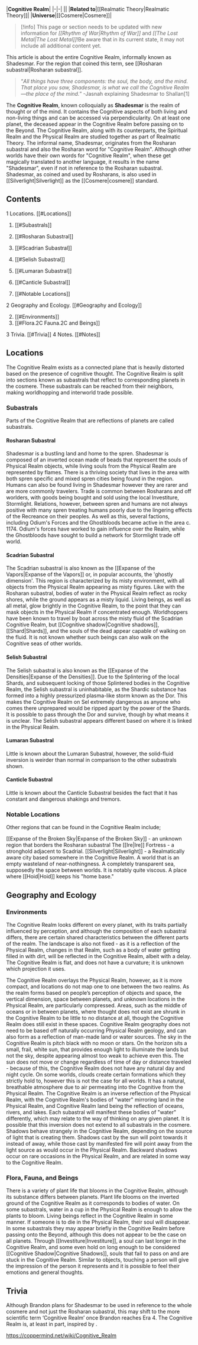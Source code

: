 |**Cognitive Realm**|
|-|-|
||
|**Related to**|[[Realmatic Theory\|Realmatic Theory]]|
|**Universe**|[[Cosmere\|Cosmere]]|

> [!info] This page or section needs to be updated with new information for *[[Rhythm of War\|Rhythm of War]]* and *[[The Lost Metal\|The Lost Metal]]*!Be aware that in its current state, it may not include all additional content yet.

This article is about the entire Cognitive Realm, informally known as Shadesmar. For the region that coined this term, see [[Rosharan subastral\|Rosharan subastral]].
>“*All things have three components: the soul, the body, and the mind. That place you saw, Shadesmar, is what we call the Cognitive Realm—the place of the mind.*”
\-Jasnah explaining Shadesmar to Shallan[1]


The **Cognitive Realm**, known colloquially as **Shadesmar** is the realm of thought or of the mind. It contains the Cognitive aspects of both living and non-living things and can be accessed via perpendicularity. On at least one planet, the deceased appear in the Cognitive Realm before passing on to the Beyond. The Cognitive Realm, along with its counterparts, the Spiritual Realm and the Physical Realm are studied together as part of Realmatic Theory.
The informal name, Shadesmar, originates from the Rosharan subastral and also the Rosharan word for "Cognitive Realm". Although other worlds have their own words for "Cognitive Realm", when these get magically translated to another language, it results in the name "Shadesmar", even if not in reference to the Rosharan subastral. Shadesmar, as coined and used by Rosharans, is also used in [[Silverlight\|Silverlight]] as the [[Cosmere\|cosmere]] standard.

## Contents

1 Locations. [[#Locations]] 

1. [[#Subastrals]] 

1. [[#Rosharan Subastral]] 
1. [[#Scadrian Subastral]] 
1. [[#Selish Subastral]] 
1. [[#Lumaran Subastral]] 
1. [[#Canticle Subastral]] 


1. [[#Notable Locations]] 


2 Geography and Ecology. [[#Geography and Ecology]] 

2. [[#Environments]] 
2. [[#Flora.2C Fauna.2C and Beings]] 


3 Trivia. [[#Trivia]] 
4 Notes. [[#Notes]] 


## Locations
The Cognitive Realm exists as a connected plane that is heavily distorted based on the presence of cognitive thought. The Cognitive Realm is split into sections known as subastrals that reflect to corresponding planets in the cosmere. These subastrals can be reached from their neighbors, making worldhopping and interworld trade possible.

### Subastrals
Parts of the Cognitive Realm that are reflections of planets are called subastrals.

#### Rosharan Subastral

 
Shadesmar is a bustling land and home to the spren. Shadesmar is composed of an inverted ocean made of beads that represent the souls of Physical Realm objects, while living souls from the Physical Realm are represented by flames. There is a thriving society that lives in the area with both spren specific and mixed spren cities being found in the region. Humans can also be found living in Shadesmar however they are rarer and are more commonly travelers. Trade is common between Rosharans and off worlders, with goods being bought and sold using the local Investiture, Stormlight. Relations, however, between spren and humans are not always positive with many spren treating humans poorly due to the lingering effects of the Recreance on their peoples. As well as this, several factions, including Odium's Forces and the Ghostbloods became active in the area c. 1174. Odium's forces have worked to gain influence over the Realm, while the Ghostbloods have sought to build a network for Stormlight trade off world.

#### Scadrian Subastral
The Scadrian subastral is also known as the [[Expanse of the Vapors\|Expanse of the Vapors]] or, in popular accounts, the 'ghostly dimension'. This region is characterized by its misty environment, with all objects from the Physical Realm appearing as misty figures. Like with the Rosharan subastral, bodies of water in the Physical Realm reflect as rocky shores, while the ground appears as a misty liquid. Living beings, as well as all metal, glow brightly in the Cognitive Realm, to the point that they can mask objects in the Physical Realm if concentrated enough.
Worldhoppers have been known to travel by boat across the misty fluid of the Scadrian Cognitive Realm, but [[Cognitive shadow\|Cognitive shadows]], [[Shard\|Shards]], and the souls of the dead appear capable of walking on the fluid. It is not known whether such beings can also walk on the Cognitive seas of other worlds.

#### Selish Subastral
The Selish subastral is also known as the [[Expanse of the Densities\|Expanse of the Densities]]. Due to the Splintering of the local Shards, and subsequent locking of those Splintered bodies in the Cognitive Realm, the Selish subastral is uninhabitable, as the Shardic substance has formed into a highly pressurized plasma-like storm known as the Dor. This makes the Cognitive Realm on Sel extremely dangerous as anyone who comes there unprepared would be ripped apart by the power of the Shards. It is possible to pass through the Dor and survive, though by what means it is unclear.
The Selish subastral appears different based on where it is linked in the Physical Realm.

#### Lumaran Subastral
Little is known about the Lumaran Subastral, however, the solid-fluid inversion is weirder than normal in comparison to the other subastrals shown.

#### Canticle Subastral
Little is known about the Canticle Subastral besides the fact that it has constant and dangerous shakings and tremors.

### Notable Locations
Other regions that can be found in the Cognitive Realm include;

[[Expanse of the Broken Sky\|Expanse of the Broken Sky]] - an unknown region that borders the Rosharan subastral
The [[Ire\|Ire]] Fortress - a stronghold adjacent to Scadrial.
[[Silverlight\|Silverlight]] - a Realmatically aware city based somewhere in the Cognitive Realm.
A world that is an empty wasteland of near-nothingness.
A completely transparent sea, supposedly the space between worlds. It is notably quite viscous.
A place where [[Hoid\|Hoid]] keeps his "home base."
## Geography and Ecology
### Environments
The Cognitive Realm looks different on every planet, with its traits partially influenced by perception, and although the composition of each subastral differs, there are certain shared characteristics between the different parts of the realm. The landscape is also not fixed - as it is a reflection of the Physical Realm, changes in that Realm, such as a body of water getting filled in with dirt, will be reflected in the Cognitive Realm, albeit with a delay. The Cognitive Realm is flat, and does not have a curvature; it is unknown which projection it uses.

 
The Cognitive Realm overlays the Physical Realm, however, as it is more compact, and locations do not map one to one between the two realms. As the realm forms based on people’s perception of objects and space, the vertical dimension, space between planets, and unknown locations in the Physical Realm, are particularly compressed. Areas, such as the middle of oceans or in between planets, where thought does not exist are shrunk in the Cognitive Realm to be little to no distance at all, though the Cognitive Realm does still exist in these spaces. Cognitive Realm geography does not need to be based off naturally occurring Physical Realm geology, and can also form as a reflection of man-made land or water sources.
The sky in the Cognitive Realm is pitch black with no moon or stars. On the horizon sits a small, frail, white sun, that provides enough light to illuminate the lands but not the sky, despite appearing almost too weak to achieve even this. The sun does not move or change regardless of time of day or distance traveled - because of this, the Cognitive Realm does not have any natural day and night cycle. On some worlds, clouds create certain formations which they strictly hold to, however this is not the case for all worlds. It has a natural, breathable atmosphere due to air permeating into the Cognitive from the Physical Realm.
The Cognitive Realm is an inverse reflection of the Physical Realm, with the Cognitive Realm's bodies of "water" mirroring land in the Physical Realm, and Cognitive Realm land being the reflection of oceans, rivers, and lakes. Each subastral will manifest these bodies of "water" differently, which may relate to the way of thinking on any given planet. It is possible that this inversion does not extend to all subastrals in the cosmere.
Shadows behave strangely in the Cognitive Realm, depending on the source of light that is creating them. Shadows cast by the sun will point towards it instead of away, while those cast by manifested fire will point away from the light source as would occur in the Physical Realm. Backward shadows occur on rare occasions in the Physical Realm, and are related in some way to the Cognitive Realm.

### Flora, Fauna, and Beings
There is a variety of plant life that blooms in the Cognitive Realm, although its substance differs between planets. Plant life blooms on the inverted ground of the Cognitive Realm as it corresponds to bodies of water. On some subastrals, water in a cup in the Physical Realm is enough to allow the plants to bloom.
Living beings reflect in the Cognitive Realm in some manner. If someone is to die in the Physical Realm, their soul will disappear. In some subastrals they may appear briefly in the Cognitive Realm before passing onto the Beyond, although this does not appear to be the case on all planets. Through [[Investiture\|Investiture]], a soul can last longer in the Cognitive Realm, and some even hold on long enough to be considered [[Cognitive Shadow\|Cognitive Shadows]], souls that fail to pass on and are stuck in the Cognitive Realm. Similar to objects, touching a person will give the impression of the person it represents and it is possible to feel their emotions and general thoughts.

## Trivia
Although Brandon plans for Shadesmar to be used in reference to the whole cosmere and not just the Rosharan subastral, this may shift to the more scientific term ‘Cognitive Realm’ once Brandon reaches Era 4.
The Cognitive Realm is, at least in part, inspired by .


https://coppermind.net/wiki/Cognitive_Realm